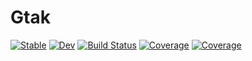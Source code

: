 # Gtak

[![Stable](https://img.shields.io/badge/docs-stable-blue.svg)](https://ken-morel.github.io/Gtak.jl/stable)
[![Dev](https://img.shields.io/badge/docs-dev-blue.svg)](https://ken-morel.github.io/Gtak.jl/dev)
[![Build Status](https://github.com/ken-morel/Gtak.jl/workflows/CI/badge.svg)](https://github.com/ken-morel/Gtak.jl/actions)
[![Coverage](https://codecov.io/gh/ken-morel/Gtak.jl/branch/master/graph/badge.svg)](https://codecov.io/gh/ken-morel/Gtak.jl)
[![Coverage](https://coveralls.io/repos/github/ken-morel/Gtak.jl/badge.svg?branch=master)](https://coveralls.io/github/ken-morel/Gtak.jl?branch=master)
